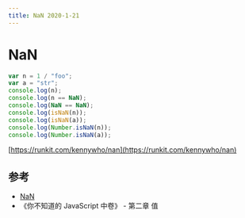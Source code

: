 ```yaml
---
title: NaN 2020-1-21
---
```


# NaN

```js
var n = 1 / "foo";
var a = "str";
console.log(n);
console.log(n == NaN);
console.log(NaN == NaN);
console.log(isNaN(n));
console.log(isNaN(a));
console.log(Number.isNaN(n));
console.log(Number.isNaN(a));
```

[https://runkit.com/kennywho/nan](https://runkit.com/kennywho/nan)

## 参考

- [NaN](https://developer.mozilla.org/zh-CN/docs/Web/JavaScript/Reference/Global_Objects/NaN)
- 《你不知道的 JavaScript 中卷》 - 第二章 值
